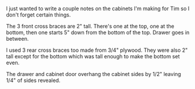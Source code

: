 I just wanted to write a couple notes on the cabinets I'm making for Tim so I don't forget certain things.

The 3 front cross braces are 2" tall.  There's one at the top, one at the bottom, then one starts 5" down from the bottom of the top. Drawer goes in between.

I used 3 rear cross braces too made from 3/4" plywood. They were also 2" tall except for the bottom which was tall enough to make the bottom set even.

The drawer and cabinet door overhang the cabinet sides by 1/2" leaving 1/4" of sides revealed.
